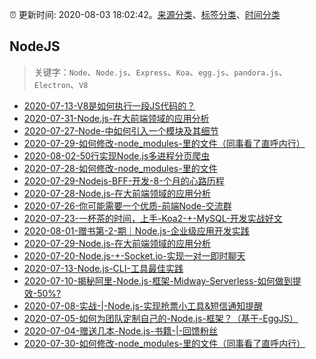 :alarm_clock: 更新时间: 2020-08-03 18:02:42。[来源分类](../README.md)、[标签分类](../TAGS.md)、[时间分类](../TIMELINE.md)

## NodeJS


> 关键字：`Node`、`Node.js`、`Express`、`Koa`、`egg.js`、`pandora.js`、`Electron`、`V8`



- [2020-07-13-V8是如何执行一段JS代码的？](https://www.ershicimi.com/p/cb16aeed88d6f02c5e6575abe6e48a78) 
- [2020-07-31-Node.js-在大前端领域的应用分析](https://www.ershicimi.com/p/f5da40b42227acbb1f3a4eab0e1e9971) 
- [2020-07-27-Node-中如何引入一个模块及其细节](https://www.ershicimi.com/p/c2412e15ccf9a2a007f1c9afe0073f45) 
- [2020-07-29-如何修改-node_modules-里的文件（同事看了直呼内行）](https://www.ershicimi.com/p/24a2bc74ee563a1473e7c646abae3773) 
- [2020-08-02-50行实现Node.js多进程分页爬虫](https://www.ershicimi.com/p/343a6b5d04d666d6feeb955b8c73dd95) 
- [2020-07-28-如何修改-node_modules-里的文件](https://www.ershicimi.com/p/937177d9e51b86c6f5664e4bd0db43df) 
- [2020-07-29-Nodejs-BFF-开发-8-个月的心路历程](https://www.ershicimi.com/p/460ab000c36beb9270577ec0a9c47518) 
- [2020-07-28-Node.js-在大前端领域的应用分析](https://www.ershicimi.com/p/0d83694aff73a09ba4533abdc5180c56) 
- [2020-07-26-你可能需要一个优质-前端Node-交流群](https://www.ershicimi.com/p/2bc6b1174a30235ad49347ec4d653848) 
- [2020-07-23-一杯茶的时间，上手-Koa2-+-MySQL-开发实战好文](https://www.ershicimi.com/p/82981bf2fe8510c5dff13f7732691fb7) 
- [2020-08-01-赠书第-2-期｜Node.js-企业级应用开发实践](https://www.ershicimi.com/p/e15e541682fadd6c6f283df641910553) 
- [2020-07-29-Node.js-在大前端领域的应用分析](https://www.ershicimi.com/p/b1c05458bdcb1ec021f90bcf873addab) 
- [2020-07-20-Node.js-+-Socket.io-实现一对一即时聊天](https://www.ershicimi.com/p/746bef7a3728af1b081cca4b03f3270d) 
- [2020-07-13-Node.js-CLI-工具最佳实践](https://www.ershicimi.com/p/545385e822dd38cecbca967cbf5207fe) 
- [2020-07-10-揭秘阿里-Node.js-框架-Midway-Serverless-如何做到提效-50%?](https://www.ershicimi.com/p/700539e7bd078f200fdd4b825ef9099d) 
- [2020-07-08-实战-|-Node.js-实现抢票小工具&短信通知提醒](https://www.ershicimi.com/p/85eb988956d577d60ed7515db04817de) 
- [2020-07-05-如何为团队定制自己的-Node.js-框架？（基于-EggJS）](https://www.ershicimi.com/p/52fabff4ddd28e8de774076284ae1373) 
- [2020-07-04-赠送几本-Node.js-书籍-|-回馈粉丝](https://www.ershicimi.com/p/f76e6e02f47b45a7c3fe09fb99b979b8) 
- [2020-07-30-如何修改-node_modules-里的文件（同事看了直呼内行）](https://www.ershicimi.com/p/0fdd2f00ff00ff845c1ec89c0de2e776) 